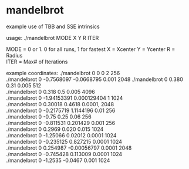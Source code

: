 # mandelbrot

example use of TBB and SSE intrinsics

usage: ./mandelbrot MODE X Y R ITER

MODE = 0 or 1. 0 for all runs, 1 for fastest
X = Xcenter
Y = Ycenter
R = Radius                  
ITER = Max# of Iterations   
    
example coordinates:
        ./mandelbrot 0 0 0 2 256                                    
        ./mandelbrot 0 -0.7568097 -0.0668795 0.001 2048 
        ./mandelbrot 0 0.380 0.31 0.005 512                          
        ./mandelbrot 0 0.318 0.5 0.005 4096         
        ./mandelbrot 0 -1.94153391 0.000129404 1 1024        
        ./mandelbrot 0 0.30018 0.4618 0.0001, 2048     
        ./mandelbrot 0 -0.2175719 1.1144196 0.01 256    
        ./mandelbrot 0 -0.75 0.25 0.06 256                
        ./mandelbrot 0 -0.811531 0.201429 0.001 256     
        ./mandelbrot 0 0.2969 0.020 0.015 1024       
        ./mandelbrot 0 -1.25066 0.02012 0.0001 1024      
        ./mandelbrot 0 -0.235125 0.827215 0.0001 1024     
        ./mandelbrot 0 0.254987 -0.00056797 0.0001 2048           
        ./mandelbrot 0 -0.745428 0.113009 0.0001 1024     
        ./mandelbrot 0 -1.2535 -0.0467 0.001 1024        

